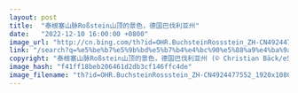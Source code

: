 ```yaml
---
layout: post
title:  "泰根塞山脉Roßstein山顶的景色，德国巴伐利亚州"
date:   "2022-12-10 16:00:00 +0800"
image_url: "http://cn.bing.com/th?id=OHR.BuchsteinRossstein_ZH-CN4924477552_1920x1080.jpg&rf=LaDigue_1920x1080.jpg&pid=hp"
link: "/search?q=%e5%be%b7%e5%9b%bd%e5%b7%b4%e4%bc%90%e5%88%a9%e4%ba%9a%e5%b7%9e&form=hpcapt&mkt=zh-cn"
copyright: "泰根塞山脉Roßstein山顶的景色，德国巴伐利亚州 (© Christian Bäck/eStock Photo)"
image_hash: "f41ff18beb206461d2db3cf146ffc4de"
image_filename: "th?id=OHR.BuchsteinRossstein_ZH-CN4924477552_1920x1080.jpg&rf=LaDigue_1920x1080.jpg&pid=hp"
---
```

